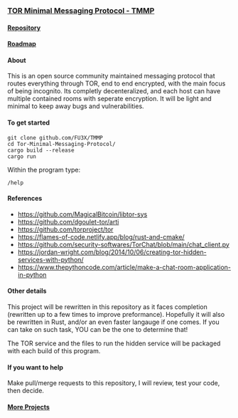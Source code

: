 ### [TOR Minimal Messaging Protocol - TMMP](https://fu3x.github.io/Tor-Minimal-Messaging-Protocol)

#### [Repository](https://github.com/FU3X/TMMP)
#### [Roadmap](https://github.com/users/FU3X/projects/2)

#### About
This is an open source community maintained messaging protocol that routes everything through TOR, end to end encrypted, with the main focus of being incognito. Its completly decenteralized, and each host can have multiple contained rooms with seperate encryption. It will be light and minimal to keep away bugs and vulnerabilities.

#### To get started
```
git clone github.com/FU3X/TMMP
cd Tor-Minimal-Messaging-Protocol/
cargo build --release
cargo run
```

Within the program type:
```
/help
```

#### References
- https://github.com/MagicalBitcoin/libtor-sys
- https://github.com/dgoulet-tor/arti
- https://github.com/torproject/tor
- https://flames-of-code.netlify.app/blog/rust-and-cmake/
- https://github.com/security-softwares/TorChat/blob/main/chat_client.py
- https://jordan-wright.com/blog/2014/10/06/creating-tor-hidden-services-with-python/
- https://www.thepythoncode.com/article/make-a-chat-room-application-in-python

#### Other details
This project will be rewritten in this repository as it faces completion (rewritten up to a few times to improve preformance). Hopefully it will also be rewritten in Rust, and/or an even faster langauge if one comes. If you can take on such task, YOU can be the one to determine that!

The TOR service and the files to run the hidden service will be packaged with each build of this program.

#### If you want to help
Make pull/merge requests to this repository, I will review, test your code, then decide.

#### [More Projects](https://fu3x.github.io)
